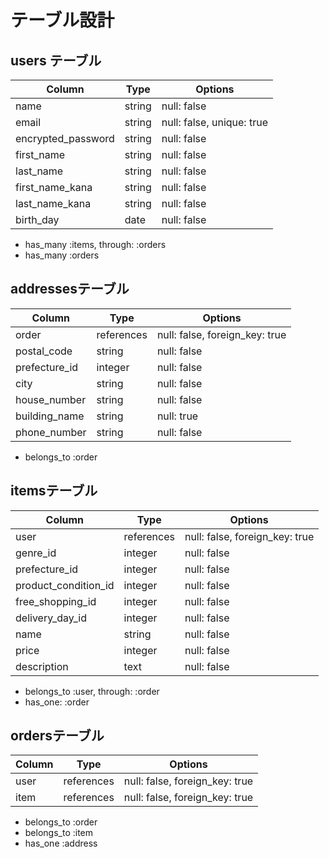 # テーブル設計


## users テーブル

|   Column           |  Type  |   Options   |
| ------------------ | ------ | ----------- |
| name               | string | null: false |
| email              | string | null: false, unique: true |
| encrypted_password | string | null: false |
| first_name         | string | null: false |
| last_name          | string | null: false |
| first_name_kana    | string | null: false |
| last_name_kana     | string | null: false |
| birth_day          | date   | null: false |

- has_many :items, through: :orders
- has_many :orders


## addressesテーブル

|   Column      |  Type      |   Options                      |
| ------------- | ---------- | ------------------------------ |
| order         | references | null: false, foreign_key: true  |
| postal_code   | string     | null: false |
| prefecture_id | integer    | null: false |
| city          | string     | null: false |
| house_number  | string     | null: false |
| building_name | string     | null: true |
| phone_number  | string     | null: false |

- belongs_to :order

## itemsテーブル

|   Column            |  Type      |   Options                      |
| ------------------- | ---------- | ------------------------------ |
| user                | references | null: false, foreign_key: true |
| genre_id            | integer    | null: false |
| prefecture_id       | integer    | null: false |
| product_condition_id| integer    | null: false |
| free_shopping_id    | integer    | null: false |
| delivery_day_id    | integer    | null: false |
| name                | string     | null: false |
| price               | integer    | null: false |
| description         | text       | null: false |

- belongs_to :user, through: :order
- has_one: :order




## ordersテーブル

|   Column      |  Type      |   Options                      |
| ------------- | ---------- | ------------------------------ |
| user          | references | null: false, foreign_key: true |
| item          | references | null: false, foreign_key: true |

- belongs_to :order
- belongs_to :item
- has_one :address